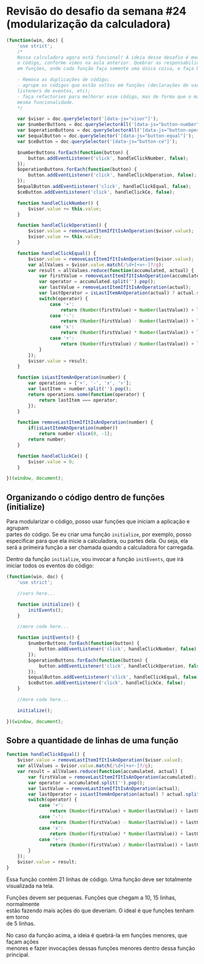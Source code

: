 # Revisão do desafio da semana #24 (modularização da calculadora)

```JAVASCRIPT
(function(win, doc) {
    'use strict';
    /*
    Nossa calculadora agora está funcional! A ideia desse desafio é modularizar
    o código, conforme vimos na aula anterior. Quebrar as responsabilidades
    em funções, onde cada função faça somente uma única coisa, e faça bem feito.

    - Remova as duplicações de código;
    - agrupe os códigos que estão soltos em funções (declarações de variáveis,
    listeners de eventos, etc);
    - faça refactories para melhorar esse código, mas de forma que o mantenha com a
    mesma funcionalidade.
    */

    var $visor = doc.querySelector('[data-js="visor"]');
    var $numberButtons = doc.querySelectorAll('[data-js="button-number"]');
    var $operationButtons = doc.querySelectorAll('[data-js="button-operation"]');
    var $equalButton = doc.querySelector('[data-js="button-equal"]');
    var $ceButton = doc.querySelector('[data-js="button-ce"]');

    $numberButtons.forEach(function(button) {
        button.addEventListener('click', handleClickNumber, false);
    });
    $operationButtons.forEach(function(button) {
        button.addEventListener('click', handleClickOperation, false);
    });
    $equalButton.addEventListener('click', handleClickEqual, false);
    $ceButton.addEventListener('click', handleClickCe, false);

    function handleClickNumber() {
        $visor.value += this.value;
    }

    function handleClickOperation() {
        $visor.value = removeLastItemIfItIsAnOperation($visor.value);
        $visor.value += this.value;
    }

    function handleClickEqual() {
        $visor.value = removeLastItemIfItIsAnOperation($visor.value);
        var allValues = $visor.value.match(/\d+[+x÷-]?/g);
        var result = allValues.reduce(function(accumulated, actual) {
            var firstValue = removeLastItemIfItIsAnOperation(accumulated);
            var operator = accumulated.split('').pop();
            var lastValue = removeLastItemIfItIsAnOperation(actual);
            var lastOperator = isLastItemAnOperation(actual) ? actual.split('').pop() : '';
            switch(operator) {
                case '+':
                    return (Number(firstValue) + Number(lastValue)) + lastOperator;
                case '-':
                    return (Number(firstValue) - Number(lastValue)) + lastOperator;
                case 'x':
                    return (Number(firstValue) * Number(lastValue)) + lastOperator;
                case '÷':
                    return (Number(firstValue) / Number(lastValue)) + lastOperator;
            }
        });
        $visor.value = result;
    }

    function isLastItemAnOperation(number) {
        var operations = ['+', '-', 'x', '÷'];
        var lastItem = number.split('').pop();
        return operations.some(function(operator) {
            return lastItem === operator;
        });
    }

    function removeLastItemIfItIsAnOperation(number) {
        if(isLastItemAnOperation(number))
            return number.slice(0, -1);
        return number;
    }

    function handleClickCe() {
        $visor.value = 0;
    }

})(window, document);
```

## Organizando o código dentro de funções (initialize)
Para modularizar o código, posso usar funções que iniciam a aplicação e agrupam  
partes do código. Se eu criar uma função `initialize`, por exemplo, posso  
especificar para que ela inicie a calculadora, ou partes dela. Ou seja, ela  
será a primeira função a ser chamada quando a calculadora for carregada.  

Dentro da função `initialize`, vou invocar a função `initEvents`, que irá  
iniciar todos os eventos do código:  

```JAVASCRIPT
(function(win, doc) {
    'use strict';

    //vars here...

    function initialize() {
        initEvents();
    }

    //more code here...

    function initEvents() {
        $numberButtons.forEach(function(button) {
            button.addEventListener('click', handleClickNumber, false);
        });
        $operationButtons.forEach(function(button) {
            button.addEventListener('click', handleClickOperation, false);
        });
        $equalButton.addEventListener('click', handleClickEqual, false);
        $ceButton.addEventListener('click', handleClickCe, false);
    }

    //more code here...

    initialize();

})(window, document);
```

## Sobre a quantidade de linhas de uma função

```JAVASCRIPT
function handleClickEqual() {
    $visor.value = removeLastItemIfItIsAnOperation($visor.value);
    var allValues = $visor.value.match(/\d+[+x÷-]?/g);
    var result = allValues.reduce(function(accumulated, actual) {
        var firstValue = removeLastItemIfItIsAnOperation(accumulated);
        var operator = accumulated.split('').pop();
        var lastValue = removeLastItemIfItIsAnOperation(actual);
        var lastOperator = isLastItemAnOperation(actual) ? actual.split('').pop() : '';
        switch(operator) {
            case '+':
                return (Number(firstValue) + Number(lastValue)) + lastOperator;
            case '-':
                return (Number(firstValue) - Number(lastValue)) + lastOperator;
            case 'x':
                return (Number(firstValue) * Number(lastValue)) + lastOperator;
            case '÷':
                return (Number(firstValue) / Number(lastValue)) + lastOperator;
        }
    });
    $visor.value = result;
}
```

Essa função contém 21 linhas de código. Uma função deve ser totalmente  
visualizada na tela.  

Funções devem ser pequenas. Funções que chegam a 10, 15 linhas, normalmente  
estão fazendo mais ações do que deveriam. O ideal é que funções tenham em torno  
de 5 linhas.  

No caso da função acima, a ideia é quebrá-la em funções menores, que façam ações  
menores e fazer invocações dessas funções menores dentro dessa função principal.
